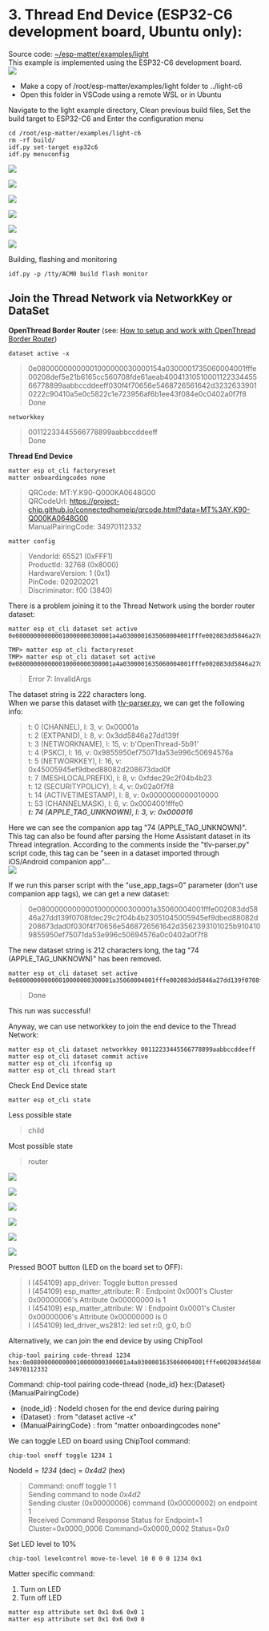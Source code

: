 
# 3. Thread End Device (ESP32-C6 development board, Ubuntu only):
Source code: [~/esp-matter/examples/light](https://github.com/espressif/esp-matter/tree/main/examples/light)  
This example is implemented using the ESP32-C6 development board.  
![](../images/ctrl/ESP32-C6-WROOM-1_06.jpg)  
  
- Make a copy of /root/esp-matter/examples/light folder to ../light-c6
- Open this folder in VSCode using a remote WSL or in Ubuntu

Navigate to the light example directory, Clean previous build files, Set the build target to ESP32-C6 and Enter the configuration menu
~~~
cd /root/esp-matter/examples/light-c6
rm -rf build/
idf.py set-target esp32c6
idf.py menuconfig
~~~

![](../images/matter/esp_menuconfig_01.png)  
  
![](../images/matter/esp_menuconfig_02.png)  
  
![](../images/matter/esp_menuconfig_03.png)  
  
![](../images/matter/esp_menuconfig_04.png)  
  
![](../images/matter/esp_menuconfig_05.png)  
  
![](../images/matter/esp_menuconfig_06.png)  
  
Building, flashing and monitoring
~~~
idf.py -p /tty/ACM0 build flash monitor
~~~

## Join the Thread Network via NetworkKey or DataSet
**OpenThread Border Router** (see: [How to setup and work with OpenThread Border Router](esp-basic_thread_border_router.md))
~~~
dataset active -x
~~~
> 0e08000000000001000000030000154a0300001735060004001fffe00208def5e21b6165cc560708fde61aeab4004131051000112233445566778899aabbccddeeff030f4f70656e5468726561642d32326339010222c90410a5e0c5822c1e723956af6b1ee43f084e0c0402a0f7f8  
> Done

~~~
networkkey
~~~
> 00112233445566778899aabbccddeeff  
> Done

**Thread End Device**
~~~
matter esp ot_cli factoryreset
matter onboardingcodes none
~~~
> QRCode:            MT:Y.K90-Q000KA0648G00  
> QRCodeUrl:         https://project-chip.github.io/connectedhomeip/qrcode.html?data=MT%3AY.K90-Q000KA0648G00  
> ManualPairingCode: 34970112332  
~~~
matter config
~~~
> VendorId:        65521 (0xFFF1)  
> ProductId:       32768 (0x8000)  
> HardwareVersion: 1 (0x1)  
> PinCode:         020202021  
> Discriminator:   f00 (3840) 
    
There is a problem joining it to the Thread Network using the border router dataset:
~~~
matter esp ot_cli dataset set active 0e080000000000010000000300001a4a0300001635060004001fffe002083dd5846a27dd139f0708fdec29c2f04b4b23051045005945ef9dbed88082d208673dad0f030f4f70656e5468726561642d3562393101025b9104109855950ef75071da53e996c50694576a0c0402a0f7f8

TMP> matter esp ot_cli factoryreset
TMP> matter esp ot_cli dataset set active 0e080000000000010000000300001a4a0300001635060004001fffe002083dd5846a27dd139f0708fdec29c2f04b4b23051045005945ef9dbed88082d208673dad0f030f4f70656e5468726561642d3562393101025b9104109855950ef75071da53e996c50694576a0c0402a0f7f8
~~~
> Error 7: InvalidArgs  
  
The dataset string is 222 characters long.  
When we parse this dataset with [tlv-parser.py](D/utils/tlv-parser), we can get the following info:  
> t:  0 (CHANNEL), l: 3, v: 0x00001a  
> t:  2 (EXTPANID), l: 8, v: 0x3dd5846a27dd139f  
> t:  3 (NETWORKNAME), l: 15, v: b'OpenThread-5b91'  
> t:  4 (PSKC), l: 16, v: 0x9855950ef75071da53e996c50694576a  
> t:  5 (NETWORKKEY), l: 16, v: 0x45005945ef9dbed88082d208673dad0f  
> t:  7 (MESHLOCALPREFIX), l: 8, v: 0xfdec29c2f04b4b23  
> t: 12 (SECURITYPOLICY), l: 4, v: 0x02a0f7f8  
> t: 14 (ACTIVETIMESTAMP), l: 8, v: 0x0000000000010000  
> t: 53 (CHANNELMASK), l: 6, v: 0x0004001fffe0  
> ***t: 74 (APPLE_TAG_UNKNOWN), l: 3, v: 0x000016***  

Here we can see the companion app tag "74 (APPLE_TAG_UNKNOWN)". This tag can also be found after parsing the Home Assistant dataset in its Thread integration. According to the comments inside the "tlv-parser.py" script code, this tag can be "seen in a dataset imported through iOS/Android companion app"...  
![](../images/ha/HA-ActiveDatasetTLVs.png)  
  
If we run this parser script with the "use_app_tags=0" parameter (don't use companion app tags), we can get a new dataset:  
> 0e080000000000010000000300001a35060004001fffe002083dd5846a27dd139f0708fdec29c2f04b4b23051045005945ef9dbed88082d208673dad0f030f4f70656e5468726561642d3562393101025b9104109855950ef75071da53e996c50694576a0c0402a0f7f8

The new dataset string is 212 characters long, the tag "74 (APPLE_TAG_UNKNOWN)" has been removed.  

~~~
matter esp ot_cli dataset set active 0e080000000000010000000300001a35060004001fffe002083dd5846a27dd139f0708fdec29c2f04b4b23051045005945ef9dbed88082d208673dad0f030f4f70656e5468726561642d3562393101025b9104109855950ef75071da53e996c50694576a0c0402a0f7f8
~~~
> Done

This run was successful!  

Anyway, we can use networkkey to join the end device to the Thread Network:
~~~
matter esp ot_cli dataset networkkey 00112233445566778899aabbccddeeff
matter esp ot_cli dataset commit active
matter esp ot_cli ifconfig up
matter esp ot_cli thread start
~~~

Check End Device state
~~~
matter esp ot_cli state
~~~
Less possible state
> child

Most possible state
> router

![](../images/matter/esp_join_openthread_01.png)  
  
![](../images/matter/esp_join_openthread_02.png)  
  
![](../images/matter/esp_join_openthread_03.png)  
  
![](../images/matter/esp_join_openthread_04.png)  
  
![](../images/matter/esp_join_openthread_05.png)  
  
![](../images/matter/matter_esp_ot_cli.png)  
  
Pressed BOOT button (LED on the board set to OFF):
> I (454109) app_driver: Toggle button pressed  
> I (454109) esp_matter_attribute: R : Endpoint 0x0001's Cluster 0x00000006's Attribute 0x00000000 is 1  
> I (454109) esp_matter_attribute: W : Endpoint 0x0001's Cluster 0x00000006's Attribute 0x00000000 is 0  
> I (454109) led_driver_ws2812: led set r:0, g:0, b:0  
  
Alternatively, we can join the end device by using ChipTool  
~~~
chip-tool pairing code-thread 1234 hex:0e080000000000010000000300001a4a0300001635060004001fffe002083dd5846a27dd139f0708fdec29c2f04b4b23051045005945ef9dbed88082d208673dad0f030f4f70656e5468726561642d3562393101025b9104109855950ef75071da53e996c50694576a0c0402a0f7f8 34970112332
~~~
Command: chip-tool pairing code-thread {node_id} hex:{Dataset} {ManualPairingCode}  
- {node_id} : NodeId chosen for the end device during pairing  
- {Dataset} : from "dataset active -x"  
- {ManualPairingCode} : from "matter onboardingcodes none"  
  
We can toggle LED on board using ChipTool command:  
~~~
chip-tool onoff toggle 1234 1
~~~
NodeId = *1234* (dec) = *0x4d2* (hex)  
> Command: onoff toggle 1 1  
> Sending command to node *0x4d2*  
> Sending cluster (0x00000006) command (0x00000002) on endpoint 1  
> Received Command Response Status for Endpoint=1 Cluster=0x0000_0006 Command=0x0000_0002 Status=0x0  

Set LED level to 10%
~~~
chip-tool levelcontrol move-to-level 10 0 0 0 1234 0x1
~~~

Matter specific command:  
1) Turn on LED  
2) Turn off LED  
~~~
matter esp attribute set 0x1 0x6 0x0 1
matter esp attribute set 0x1 0x6 0x0 0
~~~
